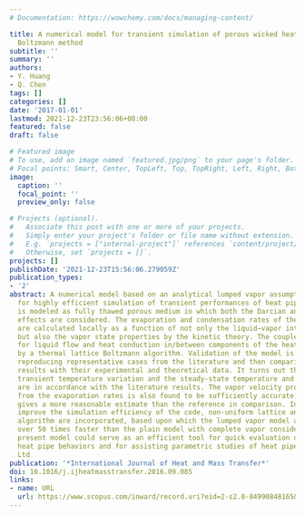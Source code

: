 ```yaml
---
# Documentation: https://wowchemy.com/docs/managing-content/

title: A numerical model for transient simulation of porous wicked heat pipes by lattice
  Boltzmann method
subtitle: ''
summary: ''
authors:
- Y. Huang
- Q. Chen
tags: []
categories: []
date: '2017-01-01'
lastmod: 2021-12-23T23:56:06+08:00
featured: false
draft: false

# Featured image
# To use, add an image named `featured.jpg/png` to your page's folder.
# Focal points: Smart, Center, TopLeft, Top, TopRight, Left, Right, BottomLeft, Bottom, BottomRight.
image:
  caption: ''
  focal_point: ''
  preview_only: false

# Projects (optional).
#   Associate this post with one or more of your projects.
#   Simply enter your project's folder or file name without extension.
#   E.g. `projects = ["internal-project"]` references `content/project/deep-learning/index.md`.
#   Otherwise, set `projects = []`.
projects: []
publishDate: '2021-12-23T15:56:06.279059Z'
publication_types:
- '2'
abstract: A numerical model based on an analytical lumped vapor assumption was proposed
  for highly efficient simulation of transient performances of heat pipes. The wick
  is modeled as fully thawed porous medium in which both the Darcian and non-Darcian
  effects are considered. The evaporation and condensation rates of the working substance
  are calculated locally as a function of not only the liquid–vapor interface temperature
  but also the vapor state properties by the kinetic theory. The coupled equations
  for liquid flow and heat conduction in/between components of the heat pipe are solved
  by a thermal lattice Boltzmann algorithm. Validation of the model is conducted by
  reproducing representative cases from the literature and then comparing the present
  results with their experimental and theoretical data. It turns out that both the
  transient temperature variation and the steady-state temperature and pressure profiles
  are in accordance with the literature results. The vapor velocity profile inferred
  from the evaporation rates is also found to be sufficiently accurate, which even
  gives a more reasonable estimate than the reference in comparison. In order to further
  improve the simulation efficiency of the code, non-uniform lattice and parallel
  algorithm are incorporated, based upon which the lumped vapor model achieves a speed
  over 50 times faster than the plain model with complete vapor consideration. The
  present model could serve as an efficient tool for quick evaluation of transient
  heat pipe behaviors and for assisting parametric studies of heat pipes. © 2016 Elsevier
  Ltd
publication: '*International Journal of Heat and Mass Transfer*'
doi: 10.1016/j.ijheatmasstransfer.2016.09.085
links:
- name: URL
  url: https://www.scopus.com/inward/record.uri?eid=2-s2.0-84990848165&doi=10.1016%2fj.ijheatmasstransfer.2016.09.085&partnerID=40&md5=f06aefe1bce2904944f8ccc84ac98e78
---
```


